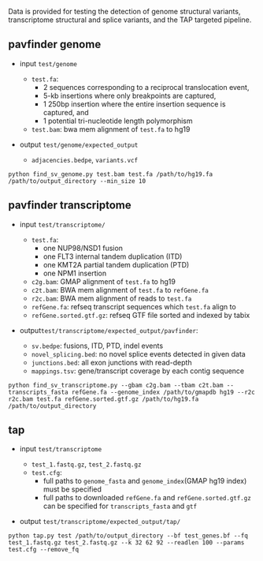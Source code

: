 Data is provided for testing the detection of genome structural variants, transcriptome structural and splice variants, and the TAP targeted pipeline.  

## pavfinder genome
* input `test/genome`
  * `test.fa`: 
    * 2 sequences corresponding to a reciprocal translocation event, 
    * 5-kb insertions where only breakpoints are captured,
    * 1 250bp insertion where the entire insertion sequence is captured, and 
    * 1 potential tri-nucleotide length polymorphism
  * `test.bam`: bwa mem alignment of `test.fa` to hg19

* output `test/genome/expected_output`
  * `adjacencies.bedpe`, `variants.vcf`

```
python find_sv_genome.py test.bam test.fa /path/to/hg19.fa /path/to/output_directory --min_size 10
```

## pavfinder transcriptome
* input `test/transcriptome/`
  * `test.fa`:
    * one NUP98/NSD1 fusion
    * one FLT3 internal tandem duplication (ITD)
    * one KMT2A partial tandem duplication (PTD)
    * one NPM1 insertion
  * `c2g.bam`: GMAP alignment of `test.fa` to hg19
  * `c2t.bam`: BWA mem alignment of `test.fa` to `refGene.fa`
  * `r2c.bam`: BWA mem alignment of reads to `test.fa`
  * `refGene.fa`: refseq transcript sequences which `test.fa` align to
  * `refGene.sorted.gtf.gz`: refseq GTF file sorted and indexed by tabix

* output`test/transcriptome/expected_output/pavfinder`:
  * `sv.bedpe`: fusions, ITD, PTD, indel events
  * `novel_splicing.bed`: no novel splice events detected in given data
  * `junctions.bed`: all exon junctions with read-depth
  * `mappings.tsv`: gene/transcript coverage by each contig sequence

```
python find_sv_transcriptome.py --gbam c2g.bam --tbam c2t.bam --transcripts_fasta refGene.fa --genome_index /path/to/gmapdb hg19 --r2c r2c.bam test.fa refGene.sorted.gtf.gz /path/to/hg19.fa /path/to/output_directory
```

## tap
* input `test/transcriptome`
  * `test_1.fastq.gz`, `test_2.fastq.gz`
  * `test.cfg`: 
    * full paths to `genome_fasta` and `genome_index`(GMAP hg19 index) must be specified
    * full paths to downloaded `refGene.fa` and `refGene.sorted.gtf.gz` can be specified for `transcripts_fasta` and `gtf`
  
* output `test/transcriptome/expected_output/tap/`

```
python tap.py test /path/to/output_directory --bf test_genes.bf --fq test_1.fastq.gz test_2.fastq.gz --k 32 62 92 --readlen 100 --params test.cfg --remove_fq
```
